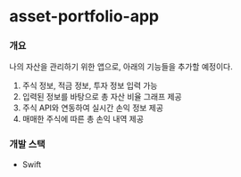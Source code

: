 # asset-portfolio-app

### 개요
나의 자산을 관리하기 위한 앱으로, 아래의 기능들을 추가할 예정이다.
1. 주식 정보, 적금 정보, 투자 정보 입력 가능
2. 입력된 정보를 바탕으로 총 자산 비율 그래프 제공
3. 주식 API와 연동하여 실시간 손익 정보 제공
4. 매매한 주식에 따른 총 손익 내역 제공

### 개발 스택
- Swift
